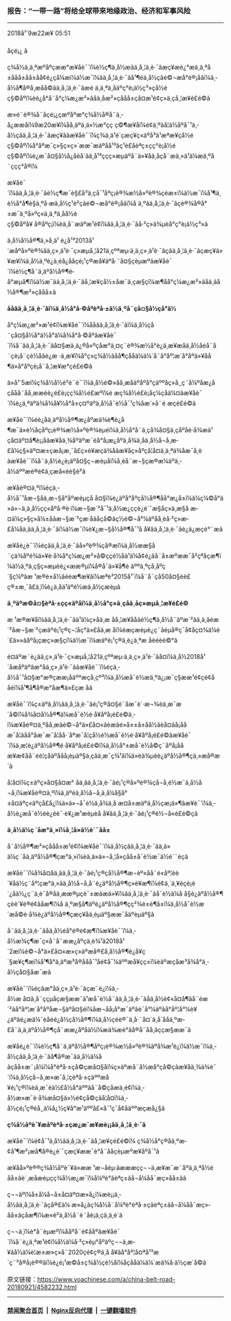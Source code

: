 ### 报告：“一带一路”将给全球带来地缘政治、经济和军事风险
------------------------

<div class="published">
 <span class="date" title="ä¸­å½æ¶é´">
  <time datetime="2018-09-22T05:51:24+08:00">
   2018å¹´9æ22æ¥ 05:51
  </time>
 </span>
</div>
<br/>
<div class="wsw">
 <span class="dateline">
  åçé¡¿ â
 </span>
 <p>
  ç¾å½ä¸ä¸ªæºåºçææ°æ¥åè¯´ï¼è½ç¶ä¸­å½æâä¸å¸¦ä¸è·¯âæç¥æè¿°æä¸ä¸ªå±ååå±åå±åå¢é¿çå¼æï¼ä½æ¯ï¼âä¸å¸¦ä¸è·¯âå¹¶éä¸­å½çâé©¬æ­å°è®¡åâï¼ä¸­å½å¶å®å¸æåå©âä¸å¸¦ä¸è·¯âæé ä¸ä¸ªä¸åäºç°è¡ä½ç³»çå½éç§©åºï¼èè¿å°å¨å°ç¼æ¿æ²»ãåä¸åæ²»çååå±ç­å¤æ¹é¢ç»ä¸çå¸¦æ¥é£é©ã
 </p>
 <p>
  æ»é¨è®¾å¨åçé¡¿çæºåºæ°ç¾å½å®å¨ä¸­å¿ææåï¼9æ20æ¥ï¼åå¸äºä¸ä»½æ°çç ç©¶æ¥åï¼é¢ä¸ºãå¦ä½åºå¯¹ä¸­å½çâä¸å¸¦ä¸è·¯âæç¥ããæ¥åè¯´ï¼ç¾ä¸­ä¹é´çæç¥ç«äºå³ä¹æªæ¥çå½éç§©åºï¼å°åºæ¯ç»§ç»­ç»´ææ¯æäºåå¹³ãç¹è£åèªç±çç°è¡å½éç§©åºï¼è¿æ¯å¤§å½å¿åèå´ãä¸å¹³ç­çç»æµäºå¨ä»¥åä¸åçå¨æä¸»ä¹ä¼æä¸ºå¨ççç°å®ï¼
 </p>
 <p>
  æ¥åè¯´ï¼âä¸å¸¦ä¸è·¯âè½ç¶æ¯è§£å³ä¸çå¯¹åºç¡è®¾æ½å»ºè®¾çéæ±ï¼ä½æ¯ï¼å¹¶ä¸è½å°å¶è§ä¸ºå·æä¸­å½ç¹è²çâé©¬æ­å°è®¡åâï¼å ä¸ºâä¸å¸¦ä¸è·¯âçè®¾å®å°±æ¯ä¸ºå»ºç«ä¸ä¸ªä¸åå½éç§©åºå¥ å®åºç¡ï¼èä¸å¨æäºæ¹é¢ï¼âä¸å¸¦ä¸è·¯âå·²ç»ä¾µèå°ç°è¡ä½ç³»ã
 </p>
 <p>
  ä¸­å½å½å®¶ä¸»å¸­ä¹ è¿å¹³2013å¹´æåºå»ºè®¾âä¸ç»¸ä¹è·¯ç»æµå¸¦å21ä¸çºªæµ·ä¸ä¸ç»¸ä¹è·¯âçâä¸å¸¦ä¸è·¯âçæç¥ä»¥æ¥ï¼ä¸­å½ä¸ºè¿ä¸éå¿ååçé¡¹ç®æå¥äºå·¨å¤§çèµæºãæ¥åè¯´ï¼è½ç¶å¨ä¸äºå½å®¶é­å°æµå¶ï¼ä½æ¯âä¸å¸¦ä¸è·¯âå¸¦æ¥çå½±åæ¯ä¸çæ§çï¼æ¶åå°ç¼æ¿æ²»ãåä¸ãå½å®¶æ²»çååå±ã
 </p>
 <p>
  <strong>
   å­åâä¸å¸¦ä¸è·¯âï¼ä¸­å½å°å·©åºèªå·±ä½ä¸ºå¨çå¤§å½çå°ä½
  </strong>
 </p>
 <p>
  å°ç¼æ¿æ²»æ¹é¢ï¼æ¥åè¯´ï¼å­åâä¸å¸¦ä¸è·¯âï¼ä¸­å½çå¨çå¤§å½å°ä½å°ä¼å¾å°å·©åºãæ¥åè¯´ï¼å¨âä¸å¸¦ä¸è·¯âå¤§æä¸ä¿®å»ºçåæ°ä¸¤ç¨è®¾æ½å°è¿ä¸æ­¥æåä¸­å½åéå¨å¨çè¡å¨çè½åãè¿æ ·ä¸æ¥ï¼å°ç»ç¾å½ãåå¶çååä¼ä¼´å¨å°åº¦æ´å°åºä»¥åå¶ä»å°åºçè¡å¨å¸¦æ¥æ°çé£é©ã
 </p>
 <p>
  ä»å¹´5æï¼ç¾å½å½é²é¨è¯´ï¼ä¸­å½é©»åå¸æåäºåºå°çäººåç»å¸¸ç¨å¼ºåæ¿åçååå¨åå¸ææéè¿é£è¡çç¾å½é£æºï¼é æç¾å½é£è¡åç¼çåä¼¤ãæ¥åè¯´ï¼è¿ä¸ªäºä¾å¾å¥½å°å±ç¤ºäºä¸­å½å¯è½å¯¹ç¾åæ´»å¨é æçé£é©ã
 </p>
 <p>
  æ¥åè¯´ï¼éè¿åä¸äºå½å®¶æ¿åºæä¾è¶è¿å¶æ¯ä»è½åçåºç¡è®¾æ½å»ºè®¾èµéï¼ä¸­å½å°å¨ä¸çå¾å¤§ä¸çåºåè·å¾æä¹çå¤äº¤å¶è¡¡åãæ¥åä¸¾åºäºæ¯éå°å¡æ¿åºä¸å¾ä¸åä¸­å½å¬å¸æ­£å¼ç§»äº¤æ±ç­æå¡æ¸¯å£ç»è¥æçä¾å­ãæ¥åç»åºçå¦å¤ä¸ä¸ªä¾å­æ¯å¸èãæ¥åè¯´ï¼å¨ä¸­å½è¿è¡äºå¤§ç¬æèµåï¼å¸èå¨æ¬§çæ®æ¼äºä¸­å½äººæé®é¢ä¸çæå«èè§è²ã
 </p>
 <p>
  æ¥åè®¤ä¸ºï¼éçä¸­å½å¯¹åæ¬§åä¸æ¬§å°åºæèµçå å¤§ï¼è¿äºå°åºçå½å®¶åå°æ¿å±ï¼ä¼ç¼©å°ä»ä»¬ä¸ä¸­å½çç«åºå·®è·ï¼æ¬§æ´²å¯¹ä¸­å½æ¿ç­çè¿è´¯æ§åç»ä¸æ§å æ­¤ä¼ç»§ç»­å¼±åãæ¬§æ´²çæ·åãåçå©ãç½é©¬å°¼äºåå¸èå·²ç»æ­£å¼åä¸âä¸å¸¦ä¸è·¯âï¼ä½æ¯ï¼è¥¿æ¬§å½å®¶å¯¹å å¥âä¸å¸¦ä¸è·¯âè¿ä¿æçè°¨æã
 </p>
 <p>
  æ¥åè¿è¯´ï¼éçâä¸å¸¦ä¸è·¯âå»ºè®¾çå®æï¼ä¸­å½ææ§å¨çä¾åºé¾ä»¥è·å¾å°ç¼æ¿æ²»å©ççè½åä¹ä¼å¢é¿ãå¨å±æºææ¯å²çªåçæ¶ï¼ä½ä¸ºä¸ç§ç»æµèè¿«ææ®µï¼å®å¯ä»¥å¶é äººä¸ºçå¸åºç´§ç¼ºãæ ¹æ®è±å½ãéèæ¶æ¥ãï¼æªè³2015å¹´ï¼å¨å¨çå50å¤§éè£ç®±æ¸¯å£ä¸­ï¼è¿ä¸åä¹äºé½æä¸­å½çæèµã
 </p>
 <p>
  <strong>
   ä¸ºäºæ©å¤§èªå·±çç«äºåï¼ä¸­å½å°ç»ä¸çåä¸åç»æµå¸¦æ¥é£é©
  </strong>
 </p>
 <p>
  æ ¹æ®æ¥åï¼âä¸å¸¦ä¸è·¯âä¹ä¼ç»åä¸æ åå¸¦æ¥ååãè½ç¶ä¸­å½å¨äºæ´²ãä¸­ä¸ãéæ´²åæ¬§æ´²çæäºé¡¹ç®ç¬¦åç°ä»£åä¸æ åï¼éæçæèµè¿ç¨ãéµå®ç¯å¢åç¤¾ä¼è´£ä»»ãåºå¡çæç»­æ§ç­ï¼ä½æ¯ï¼æäºé¡¹ç®ä¸è¿ä¸ªæ åèéèé©°ã
 </p>
 <p>
  é¤äºæ¨è¿âä¸ç»¸ä¹è·¯ç»æµå¸¦å21ä¸çºªæµ·ä¸ä¸ç»¸ä¹è·¯âå¤ï¼ä¸­å½2018å¹´åæåºäºâæ°å­ä¸ç»¸ä¹è·¯âãæ¥åè¯´ï¼éçä¸­å½å¯¹å¤§æ°æ®çææ¡åäººæçå¸çº³ï¼ä¸­å½æå¯è½æä¸ºä¿¡æ¯ç§ææ¹é¢çé¢ååéï¼å¹¶å¶å®æ°å­æ¶ä»£çæ åã
 </p>
 <p>
  æ¥åè¯´ï¼ç±äºä¸­å½âä¸å¸¦ä¸è·¯âé¡¹ç®å¤§é¨åæ¯è´·æ¬¾èä¸æ¯æ´å©ï¼å¾å¤å½å®¶ä¼æå¯è½é·å¥åºå¡é£é©ä¸­ï¼æ¥åè®¤ä¸ºåå¸æãé©¬å°ä»£å¤«ãèæãé»å±±å±åå½ãèå¤ãå¡ååæ¯å¦ãåå°åæ¯æ¯å¦åå·´åºæ¯å¦ç­å½é½æå¯è½é·å¥åºå¡é£é©ãæ¥åè¯´ï¼ä¸æ¦è¿äºå½å®¶é·å¥åºå¡é£é©ï¼ä¸­å½å°±æå¯è½å©ç¨åºå¡ååæ¥æ¢åå¨éè¦çåäºååå¡èµäº§ä¸çâä¸æ¯ç¾¹âï¼ä»èä¾µèè¿äºå½å®¶çä¸»æå®æ´ã
 </p>
 <p>
  å¦å¤ï¼ç±äºç»å¤§å¤æ° åä¸âä¸å¸¦ä¸è·¯âé¡¹ç®å»ºè®¾çå¬å¸é½æ¯ä¸­å½å¬å¸ï¼æ¥åè®¤ä¸ºï¼ä¸äºéä¸­å½å¬å¸ä¸å¼å§å°±å¤äºç«äºçå£å¿ï¼ä»ä»¬å¯è½ä¸å¾ä¸å æ­¤å±æäºä¸­å½çæ¡ä»¶ãæ¥è¯´ï¼ä¸­å½è¿æå¯è½éè¿éè¯·è¥¿æ¹æèµèå å¥âä¸å¸¦ä¸è·¯âé¡¹ç®è½¬å«é£é©ç­ã
 </p>
 <p>
  <strong>
   ä¸­å½ä¼ç ´åæ°ä¸»ï¼å¸¦å»ä½è´¨åå±
  </strong>
 </p>
 <p>
  å¨å½å®¶æ²»çååå±æ¹é¢ï¼æ¥åè¯´ï¼ä¸­å½çâä¸å¸¦ä¸è·¯âä¸ä»ä¼ç ´åä¸äºå½å®¶çæ°ä¸»ï¼èä¸ä»ä»¬å¸¦å»çåå±å¯è½æ¯ä½è´¨éçã
 </p>
 <p>
  æ¥åè¯´ï¼å¾å¤åä¸âä¸å¸¦ä¸è·¯âé¡¹ç®çå½å®¶æ¬èº«å­å¨é«åº¦èè´¥åä½ç¨åº¦çæ°ä¸»ãä¸­å½å¬å¸å¨è¿äºå½å®¶ç»è¥æ¶ï¼é¢ä¸´ä¸¥éçè¡è´¿åä½¿ç¨ä¸è¯å®åä¸ææ®µçè¯±æãæä»¥ï¼âä¸å¸¦ä¸è·¯âå¯è½ä¼å å§è¿äºå½å®¶çèè´¥é®é¢ãåæ¶ï¼å ä¸ºæ§å¶äºè¿äºå½å®¶çç²¾è±é¶å±ï¼ä¸­å½å¯è½æ´æå©è·å¾è¿äºå½å®¶çæç¥åä¸èµäº§ææ¯åäºèµäº§ã
 </p>
 <p>
  å¨âä¸å¸¦ä¸è·¯âåä¸å½éå°é®é¢æ¶ï¼æ¥åè¯´ï¼ä¸­å½æ¾ç¶æ¯ç«å¨å¨ææ¿åºçä¸è¾¹ã2018å¹´2æï¼é©¬å°ä»£å¤«æ»ç»äºæå®£å¸å½å®¶è¿å¥ç´§æ¥ç¶æï¼å¹¶å°ä¸äºæ³å®ååå¯¹åé¢å¯¼äººæå¥çç±ï¼èäºæçåæ³å¾å°ä¸­å½çå¤§åæ¯æã
 </p>
 <p>
  æ¥åè¯´ï¼éçâæ°å­ä¸ç»¸ä¹è·¯âçæ¨è¿ï¼ä¸­å½æ å¤ä¸å¨ççµå­çæ§ææ¯ä¹æå¯è½å¨âä¸å¸¦ä¸è·¯âåä¸å½è¢«å¤å¶ãå¨éæ´²ãå°åº¦æ´å°åºåæ¬§äºå¤§éï¼åæ¬åå¡å°æ¯äºãè¯å°¼äºãå°åº¦å°¼è¥¿äºãé¿æä¼¯èåéé¿å½ç­å½å®¶ï¼ä¸­å½çéè®¯ä¸å·¨å¤´ä¸­å´ååä¸ºæ­£å¨ä¸ä¸äºå½å®¶çå¨ææ¿åºåä½ï¼æä¾æè°âå®å¨åå¸âççæ§ææ¯ã
 </p>
 <p>
  æ¥åè¿è¯´ï¼è½ç¶å¨ä¸äºå½å®¶åºç¡è®¾æ½å»ºè®¾äºå¾æ¹è¿ï¼ä½æ¯ï¼ä¸­å½çâä¸å¸¦ä¸è·¯âå¶å®æ¯âä¸­å½ä¼åâçåå±æ¨¡å¼ï¼å°èªå·±çå©çæå¤§åï¼ç»äºæå¨å½æå°çå©çãæ¥åä¸¾ä¾è¯´ï¼ä¸­å½çå¬å¸æ»æ¯å¸¦çèªå·±çäººæå¥é¡¹ç®ï¼èä¸æ¯éä½£å½å°äººãå¨å©çåæä¸é¢ï¼ä¸­å½æ»æ¯è·å¾æå¤§ä»½é¢çå©çãå¦å¤ï¼ä¸­å½çé¡¹ç®éå¸¸ä¼å¿½ç¥å°æ¹äººå£«å¯¹ç¯å¢åäººæçæå¿§ã
 </p>
 <p>
  <strong>
   ç¾å½åºè¯¥æåºèªå·±çæ¿æ¯æ¥æè¡¡âä¸å¸¦ä¸è·¯â
  </strong>
 </p>
 <p>
  æ¥åè¯´ï¼é¢å¯¹ä¸­å½âä¸å¸¦ä¸è·¯âå¸¦æ¥çé£é©ï¼ ç¾å½å°ç®åä¸ºæ­¢å¹¶æ²¡æå¶å®è¿è´¯çæç¥ææ¯è°å¨ååçèµæºæ¥åºå¯¹ã
 </p>
 <p>
  æ¥åå»ºè®®ç¾å½åºè¯¥ä»ææ ¹æ¬åèµ·ãæææçç¬¬ä¸æ­¥æ¯æ¨åºä¸ä¸ªå½éåå±ãè´¸æåæèµçç¾å½æ¿æ¯ï¼å¼ºè°âèªç±ãå¬å¼åå¯æç»­åå±ãâ
 </p>
 <p>
  ç¬¬äºï¼å±å¼å¬å±å¤äº¤æ»å¿ï¼æè¡¡ä¸­å½âä¸å¸¦ä¸è·¯âçå®£ä¼ æ»å¿ãç¾å½å¨å¼ºè°èªå·±çâèªç±ãå¬å¼åå¯æç»­åå±âçåæ¶ï¼æ«é²ä¸­å½å¨è¨åè¡ä¸çä¸ä¸è´ã
 </p>
 <p>
  ç¬¬ä¸ï¼è°å¨èµæºï¼ååºå¨é¢ååºãæ¥åè¯´ï¼å¨è¿ä¸ªæ¹é¢ï¼å½ä¼å·²ç»èµ°åºäºç¬¬ä¸æ­¥ãå½ä¼è¦æ±æ»ç»å¨2020çé¢ç®ä¸­å å¥âå°åº¦å¤ªå¹³æ´ç¨³å®å¡è®®âï¼è¿é¡¹æ©å±ç¾å½çè½åï¼åçååä¼ä¼´æä¾å·ä½çæ´å©ã
 </p>
</div>

原文链接：https://www.voachinese.com/a/china-belt-road-20180921/4582232.html


------------------------
#### [禁闻聚合首页](https://github.com/gfw-breaker/banned-news/blob/master/README.md) &nbsp;|&nbsp; [Nginx反向代理](https://github.com/gfw-breaker/open-proxy/blob/master/README.md) &nbsp;|&nbsp;  [一键翻墙软件](https://github.com/gfw-breaker/nogfw/blob/master/README.md)
